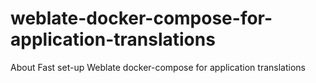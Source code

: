 # weblate-docker-compose-for-application-translations
About Fast set-up Weblate docker-compose for application translations
